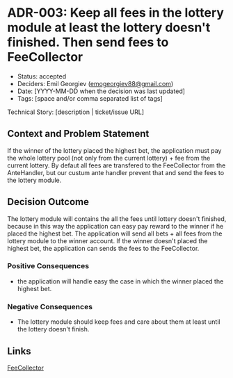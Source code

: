 # ADR-003: Keep all fees in the lottery module at least the lottery doesn't finished. Then send fees to FeeCollector

- Status: accepted
- Deciders: Emil Georgiev (emogeorgiev88@gmail.com)
- Date: [YYYY-MM-DD when the decision was last updated] <!-- optional. To customize the ordering without relying on Git creation dates and filenames -->
- Tags: [space and/or comma separated list of tags] <!-- optional -->

Technical Story: [description | ticket/issue URL] <!-- optional -->

## Context and Problem Statement

If the winner of the lottery placed the highest bet, the application must pay the whole lottery pool (not only from the current lottery) + fee from the current lottery. By defaut all fees are transfered to the FeeCollector from the AnteHandler, but our custum ante handler prevent that and send the fees to the lottery module.

## Decision Outcome

The lottery module will contains the all the fees until lottery doesn't finished, because in this way the application can easy pay reward to the winner if he placed the highest bet. The application will send all bets + all fees from the lottery module to the winner account.
If the winner doesn't placed the highest bet, the application can sends the fees to the FeeCollector.  

### Positive Consequences <!-- optional -->

- the application will handle easy the case in which the winner placed the highest bet. 

### Negative Consequences <!-- optional -->

- The lottery module should keep fees and care about them at least until the lottery doesn't finish.

## Links
[FeeCollector](https://github.com/allinbits/cosmos-sdk/blob/69ab58ed2e7f50f4a5d2726454a1c467f17f4e09/x/auth/types/keys.go#L15)
